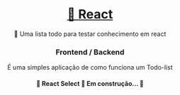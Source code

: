 <h1 align="center">
    <a href="https://pt-br.reactjs.org/">🔗 React</a>
</h1>
<p align="center">🚀 Uma lista todo para testar conhecimento em react</p>

<div align="center">
<h3> Frontend / Backend </h3>

<p> É uma simples aplicação de como funciona um Todo-list</p>
</div>
<h4 align="center"> 
	🚧  React Select 🚀 Em construção...  🚧
</h4>

